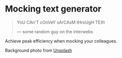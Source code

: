 # Mocking text generator

> YoU CAn'T cOnVeY sArCAsM tHroUgH TEXt
>
> ― some random guy on the interwebs

Achieve peak efficiency when mocking your colleagues.

Background photo from [Unsplash](https://unsplash.com/photos/fCnU57cVwTY)
